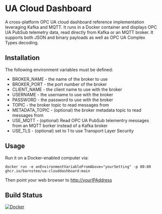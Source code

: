 # UA Cloud Dashboard
A cross-platform OPC UA cloud dashboard reference implementation leveraging Kafka and MQTT. It runs in a Docker container and displays OPC UA PubSub telemetry data, read directly from Kafka or an MQTT broker. It supports both JSON and binary payloads as well as OPC UA Complex Types decoding.

## Installation

The following environment variables must be defined:

* BROKER_NAME - the name of the broker to use
* BROKER_PORT - the port number of the broker
* CLIENT_NAME - the client name to use with the broker
* USERNAME - the username to use with the broker
* PASSWORD - the password to use with the broker
* TOPIC - the broker topic to read messages from
* METADATA_TOPIC - (optional) the broker metadata topic to read messages from
* USE_MQTT - (optional) Read OPC UA PubSub telementry messages from an MQTT borker instead of a Kafka broker
* USE_TLS - (optional) set to 1 to use Transport Layer Security

## Usage

Run it on a Docker-enabled computer via:

`docker run -e anEnvironmentVariableFromAbove="yourSetting" -p 80:80 ghcr.io/barnstee/ua-clouddashboard:main`

Then point your web browser to <http://yourIPAddress>

## Build Status

[![Docker](https://github.com/barnstee/UA-CloudDashboard/actions/workflows/docker-publish.yml/badge.svg)](https://github.com/barnstee/UA-CloudDashboard/actions/workflows/docker-publish.yml)

